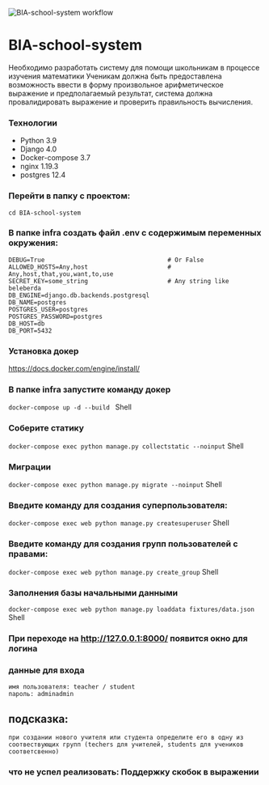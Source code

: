 ![BIA-school-system workflow](https://github.com/SanyaDeath/BIA-school-system/actions/workflows/main.yml/badge.svg)

# BIA-school-system

Необходимо разработать систему для помощи школьникам в процессе изучения математики
Ученикам должна быть предоставлена возможность ввести в форму произвольное арифметическое выражение и предполагаемый результат,
система должна провалидировать выражение и проверить правильность вычисления.

### Технологии
- Python 3.9
- Django 4.0
- Docker-compose 3.7
- nginx 1.19.3
- postgres 12.4

### Перейти в папку с проектом:
```
cd BIA-school-system
```

### В папке **infra** создать файл .env с содержимым переменных окружения:

```
DEBUG=True                                  # Or False
ALLOWED_HOSTS=Any,host                      # Any,host,that,you,want,to,use
SECRET_KEY=some_string                      # Any string like beleberda
DB_ENGINE=django.db.backends.postgresql
DB_NAME=postgres
POSTGRES_USER=postgres
POSTGRES_PASSWORD=postgres
DB_HOST=db
DB_PORT=5432
```

### Установка докер
https://docs.docker.com/engine/install/

### В папке **infra** запустите команду докер
``` docker-compose up -d --build  ``` Shell

### Соберите статику
``` docker-compose exec python manage.py collectstatic --noinput ``` Shell

### Миграции
``` docker-compose exec python manage.py migrate --noinput ``` Shell

### Введите команду для создания суперпользователя:
``` docker-compose exec web python manage.py createsuperuser ``` Shell

### Введите команду для создания групп пользователей с правами:
``` docker-compose exec web python manage.py create_group ``` Shell

### Заполнения базы начальными данными
``` docker-compose exec web python manage.py loaddata fixtures/data.json ``` Shell


### При переходе на http://127.0.0.1:8000/ появится окно для логина
### данные для входа  
``` 
имя пользователя: teacher / student
пароль: adminadmin 
```
## подсказка:
``` при создании нового учителя или студента определите его в одну из соотвествующих групп (techers для учителей, students для учеников соответсвенно) ```

### что не успел реализовать: Поддержку скобок в выражении